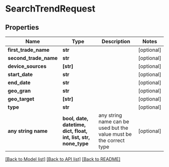 # SearchTrendRequest


## Properties
Name | Type | Description | Notes
------------ | ------------- | ------------- | -------------
**first_trade_name** | **str** |  | [optional] 
**second_trade_name** | **str** |  | [optional] 
**device_sources** | **[str]** |  | [optional] 
**start_date** | **str** |  | [optional] 
**end_date** | **str** |  | [optional] 
**geo_gran** | **str** |  | [optional] 
**geo_target** | **[str]** |  | [optional] 
**type** | **str** |  | [optional] 
**any string name** | **bool, date, datetime, dict, float, int, list, str, none_type** | any string name can be used but the value must be the correct type | [optional]

[[Back to Model list]](../README.md#documentation-for-models) [[Back to API list]](../README.md#documentation-for-api-endpoints) [[Back to README]](../README.md)


